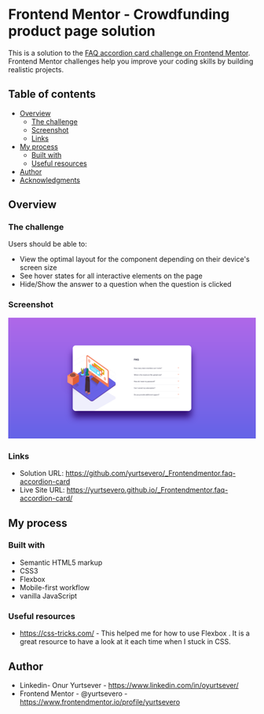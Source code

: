 # Frontend Mentor - Crowdfunding product page solution

This is a solution to the [FAQ accordion card challenge on Frontend Mentor](https://www.frontendmentor.io/challenges/faq-accordion-card-XlyjD0Oam). Frontend Mentor challenges help you improve your coding skills by building realistic projects. 

## Table of contents

- [Overview](#overview)
  - [The challenge](#the-challenge)
  - [Screenshot](#screenshot)
  - [Links](#links)
- [My process](#my-process)
  - [Built with](#built-with) 
  - [Useful resources](#useful-resources)
- [Author](#author)
- [Acknowledgments](#acknowledgments)



## Overview

### The challenge

Users should be able to:

- View the optimal layout for the component depending on their device's screen size
- See hover states for all interactive elements on the page
- Hide/Show the answer to a question when the question is clicked

### Screenshot

![](./images/screenshot.png)

### Links

- Solution URL: https://github.com/yurtsevero/_Frontendmentor.faq-accordion-card
- Live Site URL: https://yurtsevero.github.io/_Frontendmentor.faq-accordion-card/

## My process

### Built with

- Semantic HTML5 markup
- CSS3
- Flexbox
- Mobile-first workflow
- vanilla JavaScript


### Useful resources

- https://css-tricks.com/ - This helped me for how to use Flexbox . It is a great resource to have a look at it each time when I stuck in CSS.



## Author

- Linkedin- Onur Yurtsever - https://www.linkedin.com/in/oyurtsever/
- Frontend Mentor - @yurtsevero - https://www.frontendmentor.io/profile/yurtsevero


